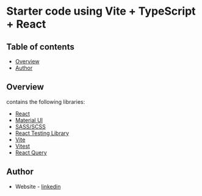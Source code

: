 # Starter code using Vite + TypeScript + React

## Table of contents

- [Overview](#overview)
- [Author](#author)

## Overview

contains the following libraries:

- [React](https://reactjs.org/)
- [Material UI](https://mui.com/material-ui/getting-started/overview/)
- [SASS/SCSS](https://sass-lang.com/)
- [React Testing Library](https://testing-library.com/docs/)
- [Vite](https://vitejs.dev/)
- [Vitest](https://vitest.dev/)
- [React Query](https://react-query-v3.tanstack.com/quick-start)

## Author
- Website - [linkedin](https://www.linkedin.com/in/artur-jedrzejczak/)
